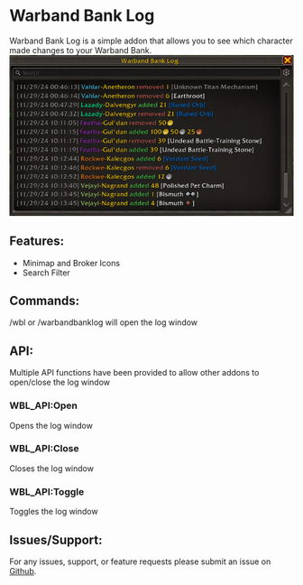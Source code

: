 # Warband Bank Log

Warband Bank Log is a simple addon that allows you to see which character made changes to your Warband Bank.
![Warband Bank Log](https://github.com/Noshei/Warband-Bank-Log/blob/main/Media/Log_Window.png?raw=true)

## Features:

- Minimap and Broker Icons
- Search Filter

## Commands:

/wbl or /warbandbanklog will open the log window

## API:

Multiple API functions have been provided to allow other addons to open/close the log window

### WBL_API:Open

Opens the log window

### WBL_API:Close

Closes the log window

### WBL_API:Toggle

Toggles the log window

## Issues/Support:

For any issues, support, or feature requests please submit an issue on [Github](https://github.com/Noshei/Warband-Bank-Log).
